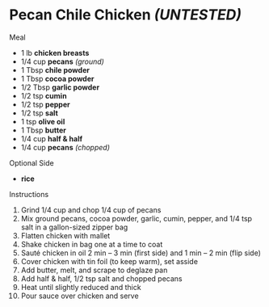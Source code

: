 # Pecan Chile Chicken *(UNTESTED)*

Meal

* 1 lb **chicken breasts**
* 1/4 cup **pecans** *(ground)*
* 1 Tbsp **chile powder**
* 1 Tbsp **cocoa powder**
* 1/2 Tbsp **garlic powder**
* 1/2 tsp **cumin**
* 1/2 tsp **pepper**
* 1/2 tsp **salt**
* 1 tsp **olive oil**
* 1 Tbsp **butter**
* 1/4 cup **half & half**
* 1/4 cup **pecans** *(chopped)*

Optional Side

* **rice**

Instructions

1. Grind 1/4 cup and chop 1/4 cup of pecans
1. Mix ground pecans, cocoa powder, garlic, cumin, pepper, and 1/4 tsp salt in a gallon-sized zipper bag
1. Flatten chicken with mallet
1. Shake chicken in bag one at a time to coat
1. Sauté chicken in oil 2 min – 3 min (first side) and 1 min – 2 min (flip side)
1. Cover chicken with tin foil (to keep warm), set asside
1. Add butter, melt, and scrape to deglaze pan
1. Add half & half, 1/2 tsp salt and chopped pecans
1. Heat until slightly reduced and thick
1. Pour sauce over chicken and serve
